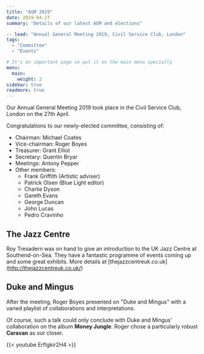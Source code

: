 ```yaml
---
title: "AGM 2019"
date: 2019-04-27
summary: "Details of our latest AGM and elections"

-- lead: "Annual General Meeting 2019, Civil Service Club, London"
tags:
  - "Committee"
  - "Events"

# It's an important page so put it on the main menu specially
menu:
  main:
    weight: 2
sidebar: true
readmore: true
---
```


Our Annual General Meeting 2019 took place in the Civil Service Club, London on the 27th April.

Congratulations to our newly-elected committee, consisting of:

* Chairman: Michael Coates
* Vice-chairman: Roger Boyes
* Treasurer: Grant Elliot
* Secretary: Quentin Bryar
* Meetings: Antony Pepper
* Other members:
  * Frank Griffith (Artistic adviser)
  * Patrick Olsen (Blue Light editor)
  * Charlie Dyson
  * Gareth Evans
  * George Duncan
  * John Lucas
  * Pedro Cravinho

## The Jazz Centre
Roy Tresadern was on hand to give an introduction to the UK Jazz Centre at Southend-on-Sea. They have a fantastic programme of events coming up and some great exhibits. More details at [thejazzcentreuk.co.uk] (http://thejazzcentreuk.co.uk/)

## Duke and Mingus
After the meeting, Roger Boyes presented on "Duke and Mingus" with a varied playlist of collaborations and interpretations.

Of course, such a talk could only conclude with Duke and Mingus' collaboration on the album **Money Jungle**. Roger chose a particularly robust **Caravan** as our closer.

{{< youtube Erflgkir2H4 >}}

&nbsp;

